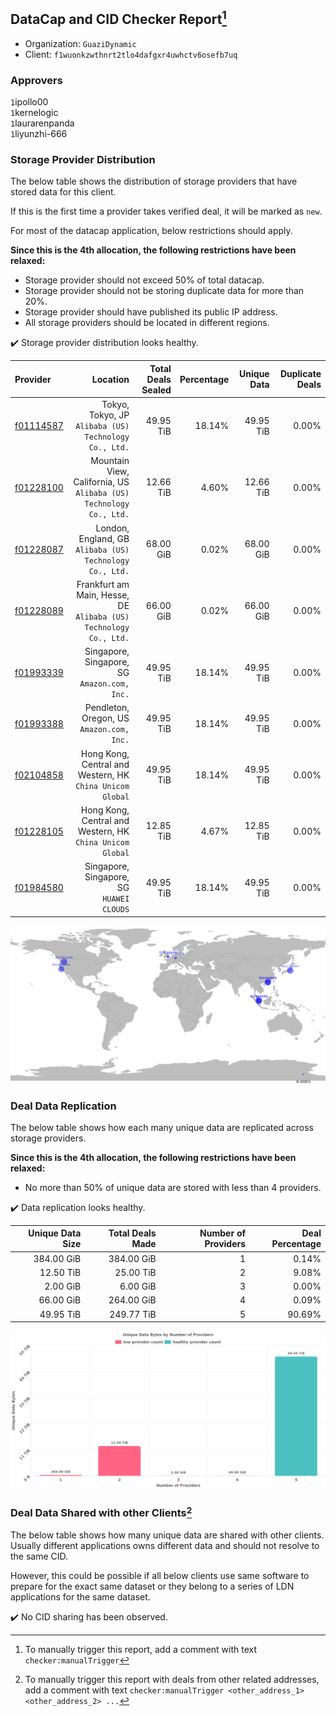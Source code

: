 ## DataCap and CID Checker Report[^1]
 - Organization: `GuaziDynamic`
 - Client: `f1wuonkzwthnrt2tlo4dafgxr4uwhctv6osefb7uq`
### Approvers
`1`ipollo00<br/>`1`kernelogic<br/>`1`laurarenpanda<br/>`1`liyunzhi-666

### Storage Provider Distribution
The below table shows the distribution of storage providers that have stored data for this client.

If this is the first time a provider takes verified deal, it will be marked as `new`.

For most of the datacap application, below restrictions should apply.

**Since this is the 4th allocation, the following restrictions have been relaxed:**
 - Storage provider should not exceed 50% of total datacap.
 - Storage provider should not be storing duplicate data for more than 20%.
 - Storage provider should have published its public IP address.
 - All storage providers should be located in different regions.

✔️ Storage provider distribution looks healthy.

| Provider                                              |                                                              Location | Total Deals Sealed | Percentage | Unique Data | Duplicate Deals |
| :---------------------------------------------------- | --------------------------------------------------------------------: | -----------------: | ---------: | ----------: | --------------: |
| [f01114587](https://filfox.info/en/address/f01114587) |              Tokyo, Tokyo, JP<br/>`Alibaba (US) Technology Co., Ltd.` |          49.95 TiB |     18.14% |   49.95 TiB |           0.00% |
| [f01228100](https://filfox.info/en/address/f01228100) | Mountain View, California, US<br/>`Alibaba (US) Technology Co., Ltd.` |          12.66 TiB |      4.60% |   12.66 TiB |           0.00% |
| [f01228087](https://filfox.info/en/address/f01228087) |           London, England, GB<br/>`Alibaba (US) Technology Co., Ltd.` |          68.00 GiB |      0.02% |   68.00 GiB |           0.00% |
| [f01228089](https://filfox.info/en/address/f01228089) |  Frankfurt am Main, Hesse, DE<br/>`Alibaba (US) Technology Co., Ltd.` |          66.00 GiB |      0.02% |   66.00 GiB |           0.00% |
| [f01993339](https://filfox.info/en/address/f01993339) |                       Singapore, Singapore, SG<br/>`Amazon.com, Inc.` |          49.95 TiB |     18.14% |   49.95 TiB |           0.00% |
| [f01993388](https://filfox.info/en/address/f01993388) |                          Pendleton, Oregon, US<br/>`Amazon.com, Inc.` |          49.95 TiB |     18.14% |   49.95 TiB |           0.00% |
| [f02104858](https://filfox.info/en/address/f02104858) |          Hong Kong, Central and Western, HK<br/>`China Unicom Global` |          49.95 TiB |     18.14% |   49.95 TiB |           0.00% |
| [f01228105](https://filfox.info/en/address/f01228105) |          Hong Kong, Central and Western, HK<br/>`China Unicom Global` |          12.85 TiB |      4.67% |   12.85 TiB |           0.00% |
| [f01984580](https://filfox.info/en/address/f01984580) |                          Singapore, Singapore, SG<br/>`HUAWEI CLOUDS` |          49.95 TiB |     18.14% |   49.95 TiB |           0.00% |

<img src="https://raw.githubusercontent.com/data-preservation-programs/filplus-checker-assets/main/filecoin-project/filecoin-plus-large-datasets/issues/1925/1689583236867.png"/>

### Deal Data Replication
The below table shows how each many unique data are replicated across storage providers.


**Since this is the 4th allocation, the following restrictions have been relaxed:**
- No more than 50% of unique data are stored with less than 4 providers.

✔️ Data replication looks healthy.

| Unique Data Size | Total Deals Made | Number of Providers | Deal Percentage |
| ---------------: | ---------------: | ------------------: | --------------: |
|       384.00 GiB |       384.00 GiB |                   1 |           0.14% |
|        12.50 TiB |        25.00 TiB |                   2 |           9.08% |
|         2.00 GiB |         6.00 GiB |                   3 |           0.00% |
|        66.00 GiB |       264.00 GiB |                   4 |           0.09% |
|        49.95 TiB |       249.77 TiB |                   5 |          90.69% |

<img src="https://raw.githubusercontent.com/data-preservation-programs/filplus-checker-assets/main/filecoin-project/filecoin-plus-large-datasets/issues/1925/1689583237581.png"/>

### Deal Data Shared with other Clients[^3]
The below table shows how many unique data are shared with other clients.
Usually different applications owns different data and should not resolve to the same CID.

However, this could be possible if all below clients use same software to prepare for the exact same dataset or they belong to a series of LDN applications for the same dataset.

✔️ No CID sharing has been observed.

[^1]: To manually trigger this report, add a comment with text `checker:manualTrigger`

[^2]: Deals from those addresses are combined into this report as they are specified with `checker:manualTrigger`

[^3]: To manually trigger this report with deals from other related addresses, add a comment with text `checker:manualTrigger <other_address_1> <other_address_2> ...`
